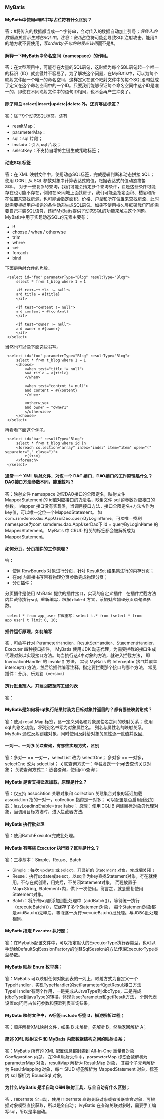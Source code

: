 ### MyBatis
 #### MyBatis中使用#和$书写占位符有什么区别？
 答：#将传入的数据都当成一个字符串，会对传入的数据自动加上引号；$将传入的数据直接显示生成在SQL中。注意：使用$占位符可能会导致SQL注射攻击，能用#的地方就不要使用$，写order by子句的时候应该用$而不是#。
 
 #### 解释一下MyBatis中命名空间（namespace）的作用。
 答：在大型项目中，可能存在大量的SQL语句，这时候为每个SQL语句起一个唯一的标识（ID）就变得并不容易了。为了解决这个问题，在MyBatis中，可以为每个映射文件起一个唯一的命名空间，这样定义在这个映射文件中的每个SQL语句就成了定义在这个命名空间中的一个ID。只要我们能够保证每个命名空间中这个ID是唯一的，即使在不同映射文件中的语句ID相同，也不会再产生冲突了。
 
 #### 除了常见 select|insert|update|delete 外，还有哪些标签？
 答：除了9个动态SQL标签，还有
 - resultMap：
 - parameterMap：
 - sql：sql 片段；
 - include：引入 sql 片段；
 - selectKey：不支持自增的主键生成策略标签；
 
 
 #### 动态SQL标签 
 答：在 XML 映射文件中，使用动态SQL标签，完成逻辑判断和动态拼接 SQL；
     使用 OGNL 从 SQL 参数对象中计算表达式的值，根据表达式的值动态拼接 SQL。
 对于一些复杂的查询，我们可能会指定多个查询条件，但是这些条件可能存在也可能不存在，例如在58同城上面找房子，我们可能会指定面积、楼层和所在位置来查找房源，也可能会指定面积、价格、户型和所在位置来查找房源，此时就需要根据用户指定的条件动态生成SQL语句。如果不使用持久层框架我们可能需要自己拼装SQL语句，还好MyBatis提供了动态SQL的功能来解决这个问题。MyBatis中用于实现动态SQL的元素主要有：
 - if
 - choose / when / otherwise
 - trim
 - where
 - set
 - foreach
 - bind
 
 下面是映射文件的片段。
 
     <select id="foo" parameterType="Blog" resultType="Blog">
         select * from t_blog where 1 = 1
 
         <if test="title != null">
         and title = #{title}
         </if>
 
         <if test="content != null">
         and content = #{content}
         </if>
 
         <if test="owner != null">
         and owner = #{owner}
         </if>
     </select>
 
 
 当然也可以像下面这些书写。
 
     <select id="foo" parameterType="Blog" resultType="Blog">
         select * from t_blog where 1 = 1
         <choose>
             <when test="title != null">
             and title = #{title}
             </when>
 
             <when test="content != null">
             and content = #{content}
             </when>
 
             <otherwise>
             and owner = "owner1"
             </otherwise>
         </choose>
     </select>
 
 
 再看看下面这个例子。
 
     <select id="bar" resultType="Blog">
         select * from t_blog where id in
         <foreach collection="array" index="index" item="item" open="(" separator="," close=")">
             #{item}
         </foreach>
     </select>
     
 #### 通常一个 XML 映射文件，对应一个 DAO 接口，DAO接口的工作原理是什么？DAO接口方法参数不同，能重载吗？
 答：映射文件 namespace 对应DAO接口的全限定名，映射文件 MappedStatement 的 id值对应接口的方法名，映射文件 sql 的参数对应接口的参数。
     Mapper 接口没有实现类，当调用接口方法，接口全限定名+方法名作为key值，可以唯一定位一个MappedStatement。
     如com.ssmdemo.dao.AppUserDao.queryByLoginName，可以唯一找到namespace为com.ssmdemo.dao.AppUserDao下 id = queryByLoginName 的 MappedStatement。
     MyBatis 中 CRUD 相关的标签都会被解析成为 MappedStatement。
     
 #### 如何分页，分页插件的工作原理？
 答：
 - 使用 RowBounds 对象进行分页，针对 ResultSet 结果集进行的内存分页；
 - 在sql内直接书写带有物理分页参数完成物理分页；
 - 分页插件；
 
 分页插件是使用 MyBatis 提供的插件接口，实现的自定义插件，在插件拦截方法内拦截待执行sql，重新编写，根据 dialect 方言，添加对应物理分页语句和参数。
 
     select * from app_user 拦截重写：select t.* from (select * from app_user) t limit 0, 10;
  
 #### 插件运行原理，如何编写
 答：可编写针对 ParameterHandler、ResultSetHandler、StatementHandler、Executor 四种接口插件，
     MyBatis 使用 JDK 动态代理，为需要拦截的接口生成代理对象以实现接口方法。每当执行这4中对象的方法，就进入拦截方法，
     即 InvocationHandler 的 invoke() 方法。
     实现 MyBatis 的 Interceptor 接口并覆盖 intercept() 方法，然后给插件编写注释，指定要拦截那个接口的哪个方法。
     常见插件：分页、乐观锁（version）
     
 #### 执行批量插入，并返回数据库主键列表
 答：
 
 #### MyBatis是如何将sql执行结果封装为目标对象并返回的？都有哪些映射形式？
 答：使用 resultMap 标签，逐一定义列名和对象属性名之间的映射关系；
     使用 sql 的别名功能，将列别名书写为对象属性名。
     列名与属性名的映射关系，MyBatis 通过反射创建对象，同时使用反射给对象的属性逐一赋值并返回。
 
 #### 一对一、一对多关联查询，有哪些实现方式，区别
 答：多对一 == 一对一，selectList 改为 selectOne；
     多对多 == 一对多，selectOne 改为 selectlist；
     关联查询方式一：单独发送一个sql去查询关联对象；
     关联查询方式二：嵌套查询，使用join查询；
 
 #### MyBatis 是否支持延迟加载，原理是什么？
 答：仅支持 association 关联对象和 collection 关联集合对象的延迟加载，association 指的一对一，collection 指的是一对多；
     可以配置是否启用延迟加载：lazyLoadingEnable=true|false；
     原理：使用 CGLIB 创建目标对象的代理对象，当调用目标方法时，进入拦截器方法，
 
 #### MyBatis 执行批处理
 答：使用BatchExecutor完成批处理。
 
 #### MyBatis 有哪些 Executor 执行器？区别是什么？
 答：三种基本：Simple、Reuse、Batch
 - Simple：每次 update 或 select，开启新的 Statement 对象，完成后关闭；
 - Reuse：执行update或select，以sql作为key查找Statement对象，存在就使用，不存在就创建，用完后，不关闭Statement对象，
    而是放置于Map<String, Statement>内，供下一次使用。简言之，就是重复使用Statement对象。
 - Batch：将所有sql都添加到批处理中（addBatch()），等待统一执行（executeBatch()），它缓存了多个Statement对象，
    每个Statement对象都是addBatch()完毕后，等待逐一执行executeBatch()批处理。与JDBC批处理相同。
 
 #### MyBatis 指定 Executor 执行器；
 答：在Mybatis配置文件中，可以指定默认的ExecutorType执行器类型，也可以手动给DefaultSqlSessionFactory的创建SqlSession的方法传递ExecutorType类型参数。
 
 
 #### MyBatis 映射 Enum 枚举类；
 答：MyBatis 可以映射任何对象到表的一列上，映射方式为自定义一个 TypeHandler，实现TypeHandler的setParameter和getResult接口方法
     TypeHandler有两个作用，一是完成从JavaType到jdbcType，二是完成jdbcType到javaType的转换，体现为setParameter和getResult方法，
     分别代表设置sql问号占位符参数和获取列表查询结果。
 
 #### MyBatis 映射文件中，A标签 include 标签 B，描述解析过程；
 答：顺序解析XML映射文件，如果 B 未解析，先解析 B，然后返回解析 A；
 
 
 #### 简述 XML 映射文件 和 MyBatis 内部数据结构之间的映射关系；
 答：MyBatis 所有的 XML 配置信息都封装到 All-In-One 重量级对象 Configuration 内部，
     在XML映射文件中，parameterMap 标签会被解析为 parameterMap 对象，resultMap 解析为 ResultMap 对象，
     其每个子元素解析为 ResultMapping 对象，每个 SIUD 标签解析为 MappedStatement 对象，标签内 sql 解析为 BoundSql 对象。
 
 
 #### 为什么 MyBatis 是半自动 ORM 映射工具，与全自动有什么区别；
 答：Hibernate 全自动，使用 Hibernate 查询关联对象或者关联集合对象，可根据对象模型直接获取，所以是全自动；
     MyBatis 在查询关联对象时，需要手工编写sql，所以是半自动。
